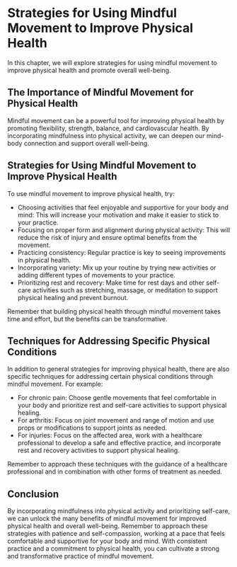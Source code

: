 Strategies for Using Mindful Movement to Improve Physical Health
=================================================================================================================

In this chapter, we will explore strategies for using mindful movement to improve physical health and promote overall well-being.

The Importance of Mindful Movement for Physical Health
------------------------------------------------------

Mindful movement can be a powerful tool for improving physical health by promoting flexibility, strength, balance, and cardiovascular health. By incorporating mindfulness into physical activity, we can deepen our mind-body connection and support overall well-being.

Strategies for Using Mindful Movement to Improve Physical Health
----------------------------------------------------------------

To use mindful movement to improve physical health, try:

* Choosing activities that feel enjoyable and supportive for your body and mind: This will increase your motivation and make it easier to stick to your practice.
* Focusing on proper form and alignment during physical activity: This will reduce the risk of injury and ensure optimal benefits from the movement.
* Practicing consistency: Regular practice is key to seeing improvements in physical health.
* Incorporating variety: Mix up your routine by trying new activities or adding different types of movements to your practice.
* Prioritizing rest and recovery: Make time for rest days and other self-care activities such as stretching, massage, or meditation to support physical healing and prevent burnout.

Remember that building physical health through mindful movement takes time and effort, but the benefits can be transformative.

Techniques for Addressing Specific Physical Conditions
------------------------------------------------------

In addition to general strategies for improving physical health, there are also specific techniques for addressing certain physical conditions through mindful movement. For example:

* For chronic pain: Choose gentle movements that feel comfortable in your body and prioritize rest and self-care activities to support physical healing.
* For arthritis: Focus on joint movement and range of motion and use props or modifications to support joints as needed.
* For injuries: Focus on the affected area, work with a healthcare professional to develop a safe and effective practice, and incorporate rest and recovery activities to support physical healing.

Remember to approach these techniques with the guidance of a healthcare professional and in combination with other forms of treatment as needed.

Conclusion
----------

By incorporating mindfulness into physical activity and prioritizing self-care, we can unlock the many benefits of mindful movement for improved physical health and overall well-being. Remember to approach these strategies with patience and self-compassion, working at a pace that feels comfortable and supportive for your body and mind. With consistent practice and a commitment to physical health, you can cultivate a strong and transformative practice of mindful movement.
